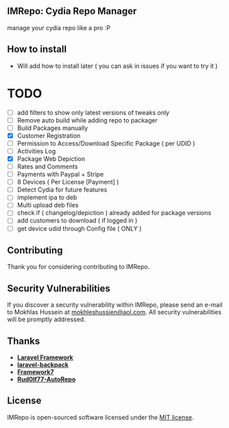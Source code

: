 ## IMRepo: Cydia Repo Manager

manage your cydia repo like a pro :P

## How to install

- Will add how to install later ( you can ask in issues if you want to try it )


# TODO

- [ ] add filters to show only latest versions of tweaks only
- [ ] Remove auto build while adding repo to packager
- [ ] Build Packages manually
- [x] Customer Registration
- [ ] Permission to Access/Download Specific Package ( per UDID )
- [ ] Activities Log
- [x] Package Web Depiction
- [ ] Rates and Comments
- [ ] Payments with Paypal + Stripe
- [ ] 8 Devices ( Per License [Payment] )
- [ ] Detect Cydia for future features
- [ ] implement ipa to deb
- [ ] Multi upload deb files
- [ ] check if ( changelog/depiction ) already added for package versions
- [ ] add customers to download ( if logged in )
- [ ] get device udid through Config file ( ONLY )

## Contributing

Thank you for considering contributing to IMRepo.

## Security Vulnerabilities

If you discover a security vulnerability within IMRepo, please send an e-mail to Mokhlas Hussein at mokhleshussien@aol.com. All security vulnerabilities will be promptly addressed.

## Thanks

- **[Laravel Framework](http://laravel.com)**
- **[laravel-backpack](https://backpackforlaravel.com/)**
- **[Framework7](https://framework7.io)**
- **[Rud0lf77-AutoRepo](https://github.com/rud0lf77/AutoRepo)**


## License

IMRepo is open-sourced software licensed under the [MIT license](http://opensource.org/licenses/MIT).
